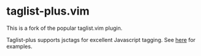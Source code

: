 taglist-plus.vim
================

This is a fork of the popular taglist.vim plugin.

Taglist-plus supports jsctags for excellent Javascript tagging. See [here][1]
for examples.

[1]:http://discontinuously.com/2011/03/vim-support-javascript-taglist-plus/
